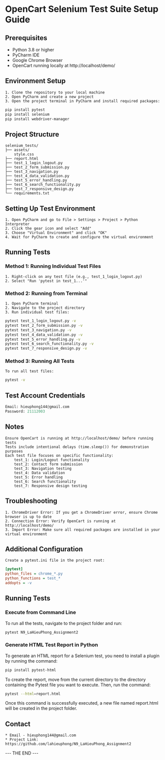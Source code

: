 # OpenCart Selenium Test Suite Setup Guide

## Prerequisites
- Python 3.8 or higher
- PyCharm IDE
- Google Chrome Browser
- OpenCart running locally at http://localhost/demo/

## Environment Setup

	1. Clone the repository to your local machine
	2. Open PyCharm and create a new project
	3. Open the project terminal in PyCharm and install required packages:

```bash
pip install pytest
pip install selenium
pip install webdriver-manager
```

## Project Structure
	selenium_tests/
	├── assets/
 		style.css
 	├── report.html
	├── test_1_login_logout.py
	├── test_2_form_submission.py
	├── test_3_navigation.py
	├── test_4_data_validation.py
	├── test_5_error_handling.py
	├── test_6_search_functionality.py
	├── test_7_responsive_design.py
	└── requirements.txt

##	Setting Up Test Environment
	1. Open PyCharm and go to File > Settings > Project > Python Interpreter
	2. Click the gear icon and select "Add"
	3. Choose "Virtual Environment" and click "OK"
	4. Wait for PyCharm to create and configure the virtual environment

##	Running Tests
### Method 1: Running Individual Test Files
	1. Right-click on any test file (e.g., test_1_login_logout.py)
	2. Select "Run 'pytest in test_1...'"
### Method 2: Running from Terminal
	1. Open PyCharm terminal
	2. Navigate to the project directory
	3. Run individual test files:
```bash
pytest test_1_login_logout.py -v
pytest test_2_form_submission.py -v
pytest test_3_navigation.py -v
pytest test_4_data_validation.py -v
pytest test_5_error_handling.py -v
pytest test_6_search_functionality.py -v
pytest test_7_responsive_design.py -v
```
### Method 3: Running All Tests
	To run all test files:
```bash
pytest -v
```

## Test Account Credentials
```python
Email: hieuphong144@gmail.com
Password: 21112003
```

## Notes
	Ensure OpenCart is running at http://localhost/demo/ before running tests
	Tests include intentional delays (time.sleep()) for demonstration purposes
	Each test file focuses on specific functionality:
		test_1: Login/Logout functionality
		test_2: Contact form submission
		test_3: Navigation testing
		test_4: Data validation
		test_5: Error handling
		test_6: Search functionality
		test_7: Responsive design testing

## Troubleshooting
	1. ChromeDriver Error: If you get a ChromeDriver error, ensure Chrome browser is up to date
	2. Connection Error: Verify OpenCart is running at http://localhost/demo/
	3. Import Error: Make sure all required packages are installed in your virtual environment

## Additional Configuration
	Create a pytest.ini file in the project root:
```ini
[pytest]
python_files = chrome_*.py
python_functions = test_*
addopts = -v
```

## Running Tests

### Execute from Command Line
To run all the tests, navigate to the project folder and run:
   ```bash
   pytest N9_LaHieuPhong_Assignment2
   ```

### Generate HTML Test Report in Python
To generate an HTML report for a Selenium test, you need to install a plugin by running the command:
```bash
pip install pytest-html
```
To create the report, move from the current directory to the directory containing the Pytest file you want to execute. Then, run the command:
```bash
pytest --html=report.html
```

Once this command is successfully executed, a new file named report.html will be created in the project folder.

## Contact
	* Email - hieuphong144@gmail.com
	* Project Link: https://github.com/lahieuphong/N9_LaHieuPhong_Assignment2


--- THE END ---
